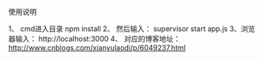 使用说明
 
1、 cmd进入目录  npm install
2、 然后输入：   supervisor start app.js
3、浏览器输入： http://localhost:3000
4、 对应的博客地址： http://www.cnblogs.com/xianyulaodi/p/6049237.html
